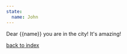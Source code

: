 ```yaml
---
state:
  name: John
---
```


Dear {{name}} you are in the city! It's amazing!

[back to index](index)